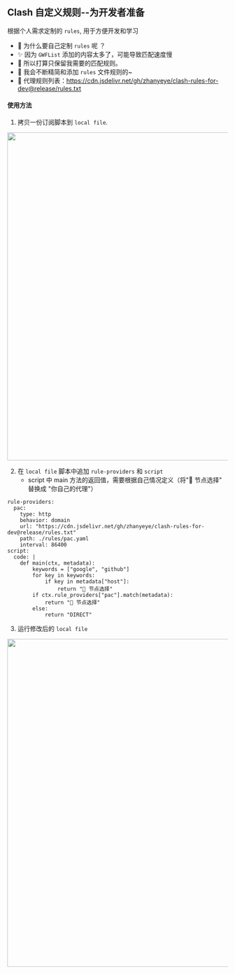 ## Clash 自定义规则--为开发者准备
根据个人需求定制的 `rules`, 用于方便开发和学习   
+ 👀 为什么要自己定制 `rules` 呢 ？   
+ ✨ 因为 `GWFList` 添加的内容太多了，可能导致匹配速度慢
+ 🤣 所以打算只保留我需要的匹配规则。
+ 📖 我会不断精简和添加 `rules` 文件规则的~ 
+ 🍒 代理规则列表：https://cdn.jsdelivr.net/gh/zhanyeye/clash-rules-for-dev@release/rules.txt

#### 使用方法
1. 拷贝一份订阅脚本到 `local file`.
<div align=center>
    <img width="750" src="https://user-images.githubusercontent.com/35565811/147398760-17324346-2fa3-4390-ad80-3d830ec8c58d.png">
</div>

2. 在 `local file` 脚本中追加 `rule-providers` 和 `script`
    + script 中 main 方法的返回值，需要根据自己情况定义（将"🔰 节点选择" 替换成 "你自己的代理"）

```
rule-providers:
  pac:
    type: http
    behavior: domain
    url: "https://cdn.jsdelivr.net/gh/zhanyeye/clash-rules-for-dev@release/rules.txt"
    path: ./rules/pac.yaml
    interval: 86400
script:
  code: |
    def main(ctx, metadata):
        keywords = ["google", "github"]
        for key in keywords:
            if key in metadata["host"]:
                return "🔰 节点选择"
        if ctx.rule_providers["pac"].match(metadata):
            return "🔰 节点选择"
        else:
            return "DIRECT"
```
3. 运行修改后的 `local file`
<div align=center>
    <img width="750" src="https://user-images.githubusercontent.com/35565811/147398721-88a75d2b-ce4d-4605-80a1-60871907f64d.png">
</div>
